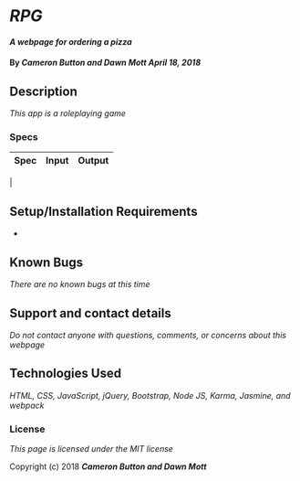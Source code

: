 # _RPG_

#### _A webpage for ordering a pizza_

#### By _**Cameron Button and Dawn Mott April 18, 2018**_

## Description

_This app is a roleplaying game_

### Specs
| Spec | Input | Output |
| :-------------     | :------------- | :------------- |
|
## Setup/Installation Requirements

*


## Known Bugs

_There are no known bugs at this time_

## Support and contact details

_Do not contact anyone with questions, comments, or concerns about this webpage_

## Technologies Used

_HTML, CSS, JavaScript, jQuery, Bootstrap, Node JS, Karma, Jasmine, and webpack_

### License

*This page is licensed under the MIT license*

Copyright (c) 2018 **_Cameron Button and Dawn Mott_**

